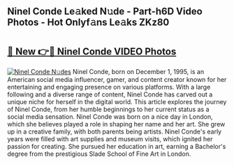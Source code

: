 ## Ninel Conde Le𝚊ked N𝚞de - Part-h6D Video Photos - Hot Onlyf𝚊ns Le𝚊ks ZKz80

# <h2><a href="http://ac32813.deff.icu/?id=Ninel+Conde">🔗 New 👉🔴 Ninel Conde VIDEO Photos</a></h2>

[![Ninel Conde N𝚞des](https://i.imgur.com/rIISA9y.gif)](http://ac32813.deff.icu/?id=Ninel+Conde)
Ninel Conde, born on December 1, 1995, is an American social media influencer, gamer, and content creator known for her entertaining and engaging presence on various platforms. With a large following and a diverse range of content, Ninel Conde has carved out a unique niche for herself in the digital world. This article explores the journey of Ninel Conde, from her humble beginnings to her current status as a social media sensation. Ninel Conde was born on a nice day in London, which she believes played a role in shaping her name and her art. She grew up in a creative family, with both parents being artists. Ninel Conde's early years were filled with art supplies and museum visits, which ignited her passion for creating. She pursued her education in art, earning a Bachelor's degree from the prestigious Slade School of Fine Art in London.

